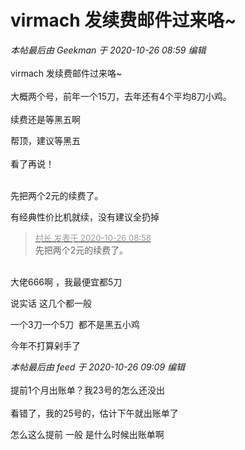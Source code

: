 # virmach 发续费邮件过来咯~


<i class="pstatus"> 本帖最后由 Geekman 于 2020-10-26 08:59 编辑 </i><br />
<br />
virmach 发续费邮件过来咯~ <br />
<br />
<img id="aimg_laiEY" onclick="zoom(this, this.src, 0, 0, 0)" class="zoom" src="https://s1.ax1x.com/2020/10/26/BnlBfU.png" onmouseover="img_onmouseoverfunc(this)" onload="thumbImg(this)" border="0" alt="" /><br />
大概两个号，前年一个15刀，去年还有4个平均8刀小鸡。&nbsp;&nbsp;<br />
<br />
续费还是等黑五啊

帮顶，建议等黑五<br />
<br />
看了再说！<br />
<br />
<img src="static/image/smiley/default/lol.gif" smilieid="12" border="0" alt="" /><img src="static/image/smiley/default/lol.gif" smilieid="12" border="0" alt="" /><img src="static/image/smiley/default/lol.gif" smilieid="12" border="0" alt="" />

先把两个2元的续费了。

有经典性价比机就续，没有建议全扔掉<img src="static/image/smiley/default/lol.gif" smilieid="12" border="0" alt="" />

<div class="quote"><blockquote><font size="2"><a href="https://www.hostloc.com/forum.php?mod=redirect&amp;goto=findpost&amp;pid=9352354&amp;ptid=758447" target="_blank"><font color="#999999">村长 发表于 2020-10-26 08:58</font></a></font><br />
先把两个2元的续费了。</blockquote></div><br />
大佬666啊 ，我最便宜都5刀

说实话 这几个都一般

一个3刀一个5刀&nbsp;&nbsp;都不是黑五小鸡

今年不打算剁手了

<i class="pstatus"> 本帖最后由 feed 于 2020-10-26 09:09 编辑 </i><br />
<br />
提前1个月出账单？我23号的怎么还没出<br />
<br />
看错了，我的25号的，估计下午就出账单了

怎么这么提前 一般 是什么时候出账单啊<img id="aimg_dEJYe" onclick="zoom(this, this.src, 0, 0, 0)" class="zoom" src="https://cdn.jsdelivr.net/gh/hishis/forum-master/public/images/patch.gif" onmouseover="img_onmouseoverfunc(this)" onload="thumbImg(this)" border="0" alt="" />
